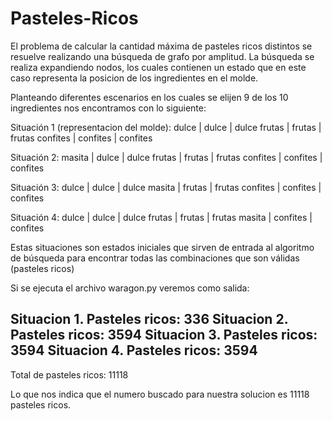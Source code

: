 Pasteles-Ricos
==============
El problema de calcular la cantidad máxima de pasteles ricos distintos se resuelve realizando una búsqueda de grafo por amplitud.
La búsqueda se realiza expandiendo nodos, los cuales contienen un estado que en este caso representa la posicion de los ingredientes en el molde.

Planteando diferentes escenarios en los cuales se elijen 9 de los 10 ingredientes nos encontramos con lo siguiente:

Situación 1 (representacion del molde):
dulce		| dulce		| dulce
frutas		| frutas	| frutas
confites	| confites	| confites

Situación 2:
masita		| dulce		| dulce
frutas		| frutas	| frutas
confites	| confites	| confites

Situación 3:
dulce		| dulce		| dulce
masita		| frutas	| frutas
confites	| confites	| confites

Situación 4:
dulce		| dulce		| dulce
frutas		| frutas	| frutas
masita		| confites	| confites

Estas situaciones son estados iniciales que sirven de entrada al algoritmo de búsqueda para encontrar todas las combinaciones que son válidas (pasteles ricos)

Si se ejecuta el archivo waragon.py veremos como salida:

Situacion 1. Pasteles ricos: 336
Situacion 2. Pasteles ricos: 3594
Situacion 3. Pasteles ricos: 3594
Situacion 4. Pasteles ricos: 3594
---------------------------------------------
Total de pasteles ricos: 11118


Lo que nos indica que el numero buscado para nuestra solucion es 11118 pasteles ricos.
